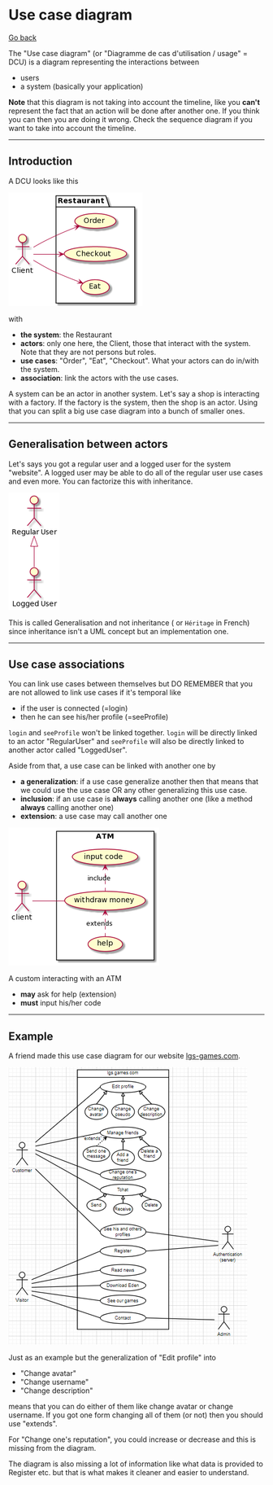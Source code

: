 # Use case diagram

[Go back](../index.md)

<p>
The "Use case diagram" 
<span class="tms">
(or "Diagramme de cas d'utilisation / usage" = DCU)
</span>
is a diagram representing the interactions between
</p>

* users
* a system (basically your application)

**Note** that this diagram is not taking into
account the timeline, like you **can't** represent
the fact that an action will be done after another one.
If you think you can then you are doing it wrong. Check
the sequence diagram if you want to take into account
the timeline.

<hr class="sr">

## Introduction

A DCU looks like this

![DCU example](images/LOyn2iCm34LdznGYUuQcUmcOpeL23o1irJ5nxIBBK-ZTgq02pI3ulFVv86F6AiZItkbaJAANW1JW62O17vcSn9BLe9F2O5EaB80LWh8FkXa3mODqeZ6gMHIRLibX9UZkx8cxjVwqvuEn4xcvDDdaS90ttFb5-LSlGDzVjv4z3tzvxOsKlNxn0m00.png)

with

* **the system**: the Restaurant
* **actors**: only one here, the Client, 
  those that interact with the system.
  Note that they are not persons but roles.
* **use cases**: "Order", "Eat", "Checkout". 
  What your actors can do in/with the system.
* **association**: link the actors with the use cases.

A system can be an actor in another system. Let's say
a shop is interacting with a factory. If the factory
is the system, then the shop is an actor. Using that
you can split a big use case diagram into a bunch
of smaller ones.

<hr class="sr">

## Generalisation between actors

Let's says you got a regular user and a logged user
for the system "website". A logged user may be able to
do all of the regular user use cases and even more. You
can factorize this with inheritance.

![Generalisation example](images/u-HqA2v9B2efpStXukIqyibFJqzDKGWjJYsoKaWiLd1CoStC0qa4fQQNvYGMGMLiQdHruN8EgNafGEq0.png)

This is called Generalisation and not inheritance (
or ``Héritage`` in French) since inheritance isn't
a UML concept but an implementation one.

<hr class="sr">

## Use case associations

You can link use cases between themselves but DO REMEMBER
that you are not allowed to link use cases if it's
temporal like

* if the user is connected (=login)
* then he can see his/her profile (=seeProfile)

``login`` and ``seeProfile`` won't be linked together.
``login`` will be directly linked to an actor "RegularUser"
and ``seeProfile`` will also be directly linked to another
actor called "LoggedUser".

Aside from that, a use case can be linked with another
one by

* **a generalization**: if a use case generalize another
  then that means that we could use the use case
  OR any other generalizing this use case.
* **inclusion**: if an use case is **always**
  calling another one (like a method **always** calling another one)
* **extension**: a use case may call another one

![ATM example](images/NOyn3eCm34Ndz1H_X84UWA6Y1-ZKNi1AN8W82Gf655MzUqsHEZ1OilzxbcLZcaaeopo4ap61dm99oBxj.png)

A custom interacting with an ATM

* **may** ask for help (extension)
* **must** input his/her code

<hr class="sr">

## Example

A friend made this use case diagram for our website
[lgs-games.com](https://lgs-games.com/).

![example](images/unknown.png)

Just as an example but the generalization of "Edit profile"
into

* "Change avatar"
* "Change username"
* "Change description"

means that you can do either of them like change avatar
or change username. If you got one form changing all
of them (or not) then you should use "extends".

For "Change
one's reputation", you could increase or decrease and
this is missing from the diagram.

The diagram is also missing a lot of information
like what data is provided to Register etc.
but that is what makes it cleaner and easier to understand.
